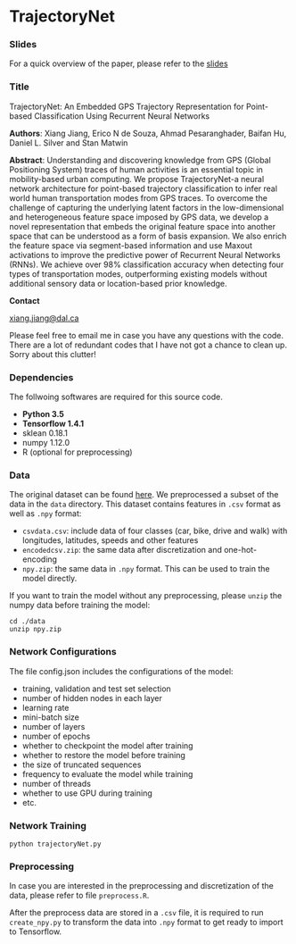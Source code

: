 # TrajectoryNet

### Slides
For a quick overview of the paper, please refer to the [slides](https://docs.google.com/presentation/d/1nabGnSxAEvjNKHVVCXxMD_NRNJc6983BorVIX36GeaU/edit?usp=sharing)

### Title
TrajectoryNet: An Embedded GPS Trajectory Representation for Point-based Classification Using Recurrent Neural Networks

**Authors**: Xiang Jiang, Erico N de Souza, Ahmad Pesaranghader, Baifan Hu, Daniel L. Silver and Stan Matwin

**Abstract**:
Understanding and discovering knowledge from GPS (Global Positioning System) traces of human activities is an essential topic in mobility-based urban computing. We propose TrajectoryNet-a neural network architecture for point-based trajectory classification to infer real world human transportation modes from GPS traces. To overcome the challenge of capturing the underlying latent factors in the low-dimensional and heterogeneous feature space imposed by GPS data, we develop a novel representation that embeds the original feature space into another space that can be understood as a form of basis expansion.
We also enrich the feature space via segment-based information and use Maxout activations to improve the predictive power of Recurrent Neural Networks (RNNs). We achieve over 98% classification accuracy when detecting four types of transportation modes, outperforming existing models without additional sensory data or location-based prior knowledge.

**Contact**

xiang.jiang@dal.ca

Please feel free to email me in case you have any questions with the code.
There are a lot of redundant codes that I have not got a chance to clean up. Sorry about this clutter!

### Dependencies
The follwoing softwares are required for this source code.
- **Python 3.5**
- **Tensorflow 1.4.1**
- sklean 0.18.1
- numpy 1.12.0
- R (optional for preprocessing)

### Data
The original dataset can be found [here](https://www.microsoft.com/en-us/research/publication/geolife-gps-trajectory-dataset-user-guide/).
We preprocessed a subset of the data in the `data` directory.
This dataset contains features in `.csv` format as well as `.npy` format:
- `csvdata.csv`: include data of four classes (car, bike, drive and walk) with longitudes, latitudes, speeds and other features
- `encodedcsv.zip`: the same data after discretization and one-hot-encoding
- `npy.zip`: the same data in `.npy` format. This can be used to train the model directly.

If you want to train the model without any preprocessing, please `unzip` the numpy data before training the model:

```
cd ./data
unzip npy.zip
```

### Network Configurations
The file config.json includes the configurations of the model:
- training, validation and test set selection
- number of hidden nodes in each layer
- learning rate
- mini-batch size
- number of layers
- number of epochs
- whether to checkpoint the model after training
- whether to restore the model before training
- the size of truncated sequences
- frequency to evaluate the model while training
- number of threads
- whether to use GPU during training
- etc.

### Network Training
`python trajectoryNet.py`

### Preprocessing
In case you are interested in the preprocessing and discretization of the data, please refer to file `preprocess.R`.

After the preprocess data are stored in a `.csv` file, it is required to run `create_npy.py` to transform the data into `.npy` format to get ready to import to Tensorflow.
